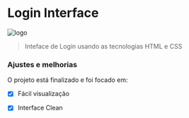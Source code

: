 # Login Interface

<!---Esses são exemplos. Veja https://shields.io para outras pessoas ou para personalizar este conjunto de escudos. Você pode querer incluir dependências, status do projeto e informações de licença aqui--->

<img src="../assets/Logo.png" alt="logo">

> Inteface de Login usando as tecnologias HTML e CSS

### Ajustes e melhorias

O projeto está finalizado e foi focado em:

- [x] Fácil visualização  
- [x] Interface Clean





<!---Se o seu README for longo ou se você tiver algum processo ou etapas específicas que deseja que os contribuidores sigam, considere a criação de um arquivo CONTRIBUTING.md separado--->


